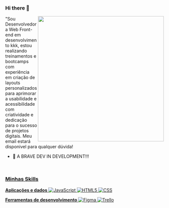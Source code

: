 ### Hi there 👋
<img src="https://raw.githubusercontent.com/MicaelliMedeiros/micaellimedeiros/master/image/computer-illustration.png" min-width="400px" max-width="400px" width="400px" align="right">

<p align="left"> 
  "Sou Desenvolvedora Web Front-end em desenvolvimento kkk, estou realizando treinamentos e bootcamps com experiência em criação de layouts personalizados para aprimorar a usabilidade e acessibilidade com criatividade e dedicação para o sucesso de projetos digitais.
  Meu email estará disponivel para qualquer dúvida!
</p>

- 🚀 A BRAVE DEV IN DEVELOPMENT!!!


<div align="center">
  <a href="https://github.com/anasenna01">
</div>
<div style="display: inline_block"><br>


<h3>Minhas Skills</h3>

**Aplicações e dados**
![JavaScript](https://img.shields.io/badge/-JavaScript-333333?style=flat&logo=javascript)
![HTML5](https://img.shields.io/badge/-HTML5-333333?style=flat&logo=HTML5)
![CSS](https://img.shields.io/badge/-CSS-333333?style=flat&logo=CSS3&logoColor=1572B6)

**Ferramentas de desenvolvimento**
![Figma](https://img.shields.io/badge/-Figma-333333?style=flat&logo=figma&logoColor=007ACC)
![Trello](https://img.shields.io/badge/-Trello-333333?style=flat&logo=trello&logoColor=007ACC)


</div>
